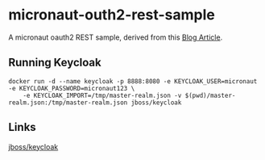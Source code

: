 # micronaut-outh2-rest-sample

A micronaut oauth2 REST sample, derived from this [Blog Article](https://piotrminkowski.com/2020/09/21/micronaut-oauth2-and-security-with-keycloak/).

## Running Keycloak
```
docker run -d --name keycloak -p 8888:8080 -e KEYCLOAK_USER=micronaut -e KEYCLOAK_PASSWORD=micronaut123 \
    -e KEYCLOAK_IMPORT=/tmp/master-realm.json -v $(pwd)/master-realm.json:/tmp/master-realm.json jboss/keycloak
```

## Links

[jboss/keycloak](https://hub.docker.com/r/jboss/keycloak/)
